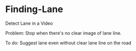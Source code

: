 # Finding-Lane

Detect Lane in a Video

Problem:
Stop when there's no clear image of lane line.

To do:
Suggest lane even without clear lane line on the road
